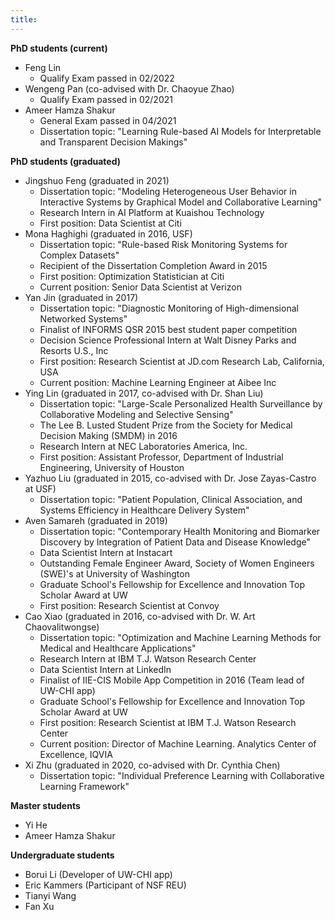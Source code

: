 ```yaml
---
title: 
---
```



**PhD students (current)**

- Feng Lin 
	* Qualify Exam passed in 02/2022
- Wengeng Pan (co-advised with Dr. Chaoyue Zhao)
	* Qualify Exam passed in 02/2021
- Ameer Hamza Shakur 
	* General Exam passed in 04/2021
	* Dissertation topic: "Learning Rule-based AI Models for Interpretable and Transparent Decision Makings"

**PhD students (graduated)**

- Jingshuo Feng (graduated in 2021)
	* Dissertation topic: "Modeling Heterogeneous User Behavior in Interactive Systems by Graphical Model and Collaborative Learning"
	* Research Intern in AI Platform at Kuaishou Technology 
	* First position: Data Scientist at Citi
- Mona Haghighi (graduated in 2016, USF)
	* Dissertation topic: "Rule-based Risk Monitoring Systems for Complex Datasets"
	* Recipient of the Dissertation Completion Award in 2015
	* First position: Optimization Statistician at Citi
	* Current position: Senior Data Scientist at Verizon
- Yan Jin (graduated in 2017)
	* Dissertation topic: "Diagnostic Monitoring of High-dimensional Networked Systems"
	* Finalist of INFORMS QSR 2015 best student paper competition
	* Decision Science Professional Intern at Walt Disney Parks and Resorts U.S., Inc
	* First position: Research Scientist at JD.com Research Lab, California, USA
	* Current position: Machine Learning Engineer at Aibee Inc
- Ying Lin (graduated in 2017, co-advised with Dr. Shan Liu)
	* Dissertation topic: "Large-Scale Personalized Health Surveillance by Collaborative Modeling and Selective Sensing"
	* The Lee B. Lusted Student Prize from the Society for Medical Decision Making (SMDM) in 2016
	* Research Intern at NEC Laboratories America, Inc.
	* First position: Assistant Professor, Department of Industrial Engineering, University of Houston
- Yazhuo Liu (graduated in 2015, co-advised with Dr. Jose Zayas-Castro at USF)
	* Dissertation topic: "Patient Population, Clinical Association, and Systems Efficiency in Healthcare Delivery System"
- Aven Samareh (graduated in 2019)
	* Dissertation topic: "Contemporary Health Monitoring and Biomarker Discovery by Integration of Patient Data and Disease Knowledge"
	* Data Scientist Intern at Instacart
	* Outstanding Female Engineer Award, Society of Women Engineers (SWE)'s at University of Washington
	* Graduate School's Fellowship for Excellence and Innovation Top Scholar Award at UW
	* First position: Research Scientist at Convoy
- Cao Xiao (graduated in 2016, co-advised with Dr. W. Art Chaovalitwongse)
	* Dissertation topic: "Optimization and Machine Learning Methods for Medical and Healthcare Applications"
	* Research Intern at IBM T.J. Watson Research Center
	* Data Scientist Intern at LinkedIn
	* Finalist of IIE-CIS Mobile App Competition in 2016 (Team lead of UW-CHI app)
	* Graduate School's Fellowship for Excellence and Innovation Top Scholar Award at UW
	* First position: Research Scientist at IBM T.J. Watson Research Center
	* Current position: Director of Machine Learning. Analytics Center of Excellence, IQVIA
- Xi Zhu (graduated in 2020, co-advised with Dr. Cynthia Chen)
	* Dissertation topic: "Individual Preference Learning with Collaborative Learning Framework"

**Master students**

- Yi He
- Ameer Hamza Shakur

**Undergraduate students**

- Borui Li (Developer of UW-CHI app)
- Eric Kammers (Participant of NSF REU)
- Tianyi Wang
- Fan Xu
